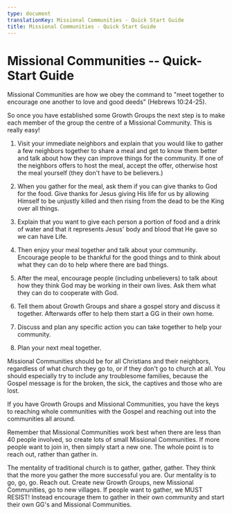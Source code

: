 ```yaml
---
type: document
translationKey: Missional Communities - Quick Start Guide
title: Missional Communities - Quick Start Guide
---
```

# Missional Communities -- Quick-Start Guide

Missional Communities are how we obey the command to \"meet together to
encourage one another to love and good deeds\" (Hebrews 10:24-25).

So once you have established some Growth Groups the next step is to make
each member of the group the centre of a Missional Community. This is
really easy!

1.  Visit your immediate neighbors and explain that you would like to
    gather a few neighbors together to share a meal and get to know them
    better and talk about how they can improve things for the community.
    If one of the neighbors offers to host the meal, accept the offer,
    otherwise host the meal yourself (they don\'t have to be believers.)

2.  When you gather for the meal, ask them if you can give thanks to God
    for the food. Give thanks for Jesus giving His life for us by
    allowing Himself to be unjustly killed and then rising from the dead
    to be the King over all things.

3.  Explain that you want to give each person a portion of food and a
    drink of water and that it represents Jesus\' body and blood that He
    gave so we can have Life.

4.  Then enjoy your meal together and talk about your community.
    Encourage people to be thankful for the good things and to think
    about what they can do to help where there are bad things.

5.  After the meal, encourage people (including unbelievers) to talk
    about how they think God may be working in their own lives. Ask them
    what they can do to cooperate with God.

6.  Tell them about Growth Groups and share a gospel story and discuss
    it together. Afterwards offer to help them start a GG in their own
    home.

7.  Discuss and plan any specific action you can take together to help
    your community.

8.  Plan your next meal together.

Missional Communities should be for all Christians and their neighbors,
regardless of what church they go to, or if they don\'t go to church at
all. You should especially try to include any troublesome families,
because the Gospel message is for the broken, the sick, the captives and
those who are lost.

If you have Growth Groups and Missional Communities, you have the keys
to reaching whole communities with the Gospel and reaching out into the
communities all around.

Remember that Missional Communities work best when there are less than
40 people involved, so create lots of small Missional Communities. If
more people want to join in, then simply start a new one. The whole
point is to reach out, rather than gather in.

The mentality of traditional church is to gather, gather, gather. They
think that the more you gather the more successful you are. Our
mentality is to go, go, go. Reach out. Create new Growth Groups, new
Missional Communities, go to new villages. If people want to gather, we
MUST RESIST! Instead encourage them to gather in their own community and
start their own GG\'s and Missional Communities.
